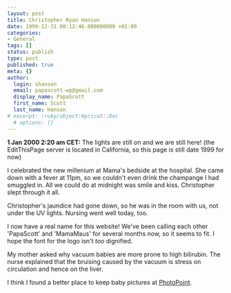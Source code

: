 ```yaml
---
layout: post
title: Christopher Ryan Hanson
date: 1999-12-31 00:12:46.000000000 +01:00
categories:
- General
tags: []
status: publish
type: post
published: true
meta: {}
author:
  login: shanson
  email: papascott-wp@gmail.com
  display_name: PapaScott
  first_name: Scott
  last_name: Hanson
# excerpt: !ruby/object:Hpricot::Doc
  # options: {}
---
```

<p><b>1 Jan 2000 2:20 am CET:</b> The lights are still on and we are still here! (the EditThisPage server is located in California, so this page is still date 1999 for now)</p>
<p>I celebrated the new millenium at Mama's bedside at the hospital. She came down with a fever at 11pm, so we couldn't even drink the champange I had smuggled in. All we could do at midnight was smile and kiss. Christopher slept through it all. </p>
<p>Christopher's jaundice had gone down, so he was in the room with us, not under the UV lights. Nursing went well today, too. </p>
<p>I now have a real name for this website! We've been calling each other 'PapaScott' and 'MamaMaus' for several months now, so it seems to fit. I hope the font for the logo isn't <i>too</i> dignified.</p>
<p>My mother asked why vacuum babies are more prone to high bilirubin. The nurse explained that the bruising caused by the vacuum is stress on circulation and hence on the liver.</p>
<p>I think I found a better place to keep baby pictures at <a href="http://albums.photopoint.com/j/AlbumList?u=185392">PhotoPoint</a>.</p>
